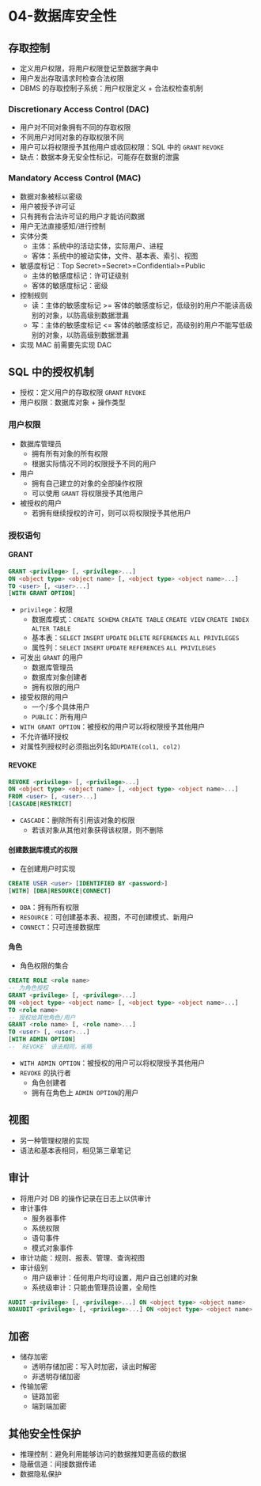 # 04-数据库安全性

## 存取控制

* 定义用户权限，将用户权限登记至数据字典中
* 用户发出存取请求时检查合法权限
* DBMS 的存取控制子系统：用户权限定义 + 合法权检查机制

### Discretionary Access Control (DAC)

* 用户对不同对象拥有不同的存取权限
* 不同用户对同对象的存取权限不同
* 用户可以将权限授予其他用户或收回权限：SQL 中的 `GRANT` `REVOKE`
* 缺点：数据本身无安全性标记，可能存在数据的泄露

### Mandatory Access Control (MAC)

* 数据对象被标以密级
* 用户被授予许可证
* 只有拥有合法许可证的用户才能访问数据
* 用户无法直接感知/进行控制
* 实体分类
  * 主体：系统中的活动实体，实际用户、进程
  * 客体：系统中的被动实体，文件、基本表、索引、视图
* 敏感度标记：Top Secret>=Secret>=Confidential>=Public
  * 主体的敏感度标记：许可证级别
  * 客体的敏感度标记：密级
* 控制规则
  * 读：主体的敏感度标记 >= 客体的敏感度标记，低级别的用户不能读高级别的对象，以防高级别数据泄漏
  * 写：主体的敏感度标记 <= 客体的敏感度标记，高级别的用户不能写低级别的对象，以防高级别数据泄漏
* 实现 MAC 前需要先实现 DAC

## SQL 中的授权机制

* 授权：定义用户的存取权限 `GRANT` `REVOKE`
* 用户权限：数据库对象 + 操作类型

### 用户权限

* 数据库管理员
  * 拥有所有对象的所有权限
  * 根据实际情况不同的权限授予不同的用户
* 用户
  * 拥有自己建立的对象的全部操作权限
  * 可以使用 `GRANT` 将权限授予其他用户
* 被授权的用户
  * 若拥有继续授权的许可，则可以将权限授予其他用户

### 授权语句

#### GRANT

```sql
GRANT <privilege> [, <privilege>...]
ON <object type> <object name> [, <object type> <object name>...]
TO <user> [, <user>...]
[WITH GRANT OPTION]
```

* `privilege`：权限
  * 数据库模式：`CREATE SCHEMA` `CREATE TABLE` `CREATE VIEW` `CREATE INDEX` `ALTER TABLE`
  * 基本表：`SELECT` `INSERT` `UPDATE` `DELETE` `REFERENCES` `ALL PRIVILEGES`
  * 属性列：`SELECT` `INSERT` `UPDATE` `REFERENCES` `ALL PRIVILEGES`
* 可发出 `GRANT` 的用户
  * 数据库管理员
  * 数据库对象创建者
  * 拥有权限的用户
* 接受权限的用户
  * 一个/多个具体用户
  * `PUBLIC`：所有用户
* `WITH GRANT OPTION`：被授权的用户可以将权限授予其他用户
* 不允许循环授权
* 对属性列授权时必须指出列名如`UPDATE(col1, col2)`

#### REVOKE

```sql
REVOKE <privilege> [, <privilege>...]
ON <object type> <object name> [, <object type> <object name>...]
FROM <user> [, <user>...]
[CASCADE|RESTRICT]
```

* `CASCADE`：删除所有引用该对象的权限
  * 若该对象从其他对象获得该权限，则不删除

#### 创建数据库模式的权限

* 在创建用户时实现

```sql
CREATE USER <user> [IDENTIFIED BY <password>]
[WITH] [DBA|RESOURCE|CONNECT]
```

* `DBA`：拥有所有权限
* `RESOURCE`：可创建基本表、视图，不可创建模式、新用户
* `CONNECT`：只可连接数据库

#### 角色

* 角色权限的集合

```sql
CREATE ROLE <role name>
-- 为角色授权
GRANT <privilege> [, <privilege>...]
ON <object type> <object name> [, <object type> <object name>...]
TO <role name>
-- 授权给其他角色/用户
GRANT <role name> [, <role name>...]
TO <user> [, <user>...]
[WITH ADMIN OPTION]
-- `REVOKE` 语法相同，省略
```

* `WITH ADMIN OPTION`：被授权的用户可以将权限授予其他用户
* `REVOKE` 的执行者
  * 角色创建者
  * 拥有在角色上 `ADMIN OPTION`的用户

## 视图

* 另一种管理权限的实现
* 语法和基本表相同，相见第三章笔记

## 审计

* 将用户对 DB 的操作记录在日志上以供审计
* 审计事件
  * 服务器事件
  * 系统权限
  * 语句事件
  * 模式对象事件
* 审计功能：规则、报表、管理、查询视图
* 审计级别
  * 用户级审计：任何用户均可设置，用户自己创建的对象
  * 系统级审计：只能由管理员设置，全局性

```sql
AUDIT <privilege> [, <privilege>...] ON <object type> <object name> 
NOAUDIT <privilege> [, <privilege>...] ON <object type> <object name>
```

## 加密

* 储存加密
  * 透明存储加密：写入时加密，读出时解密
  * 非透明存储加密
* 传输加密
  * 链路加密
  * 端到端加密

## 其他安全性保护

* 推理控制：避免利用能够访问的数据推知更高级的数据
* 隐蔽信道：间接数据传递
* 数据隐私保护
